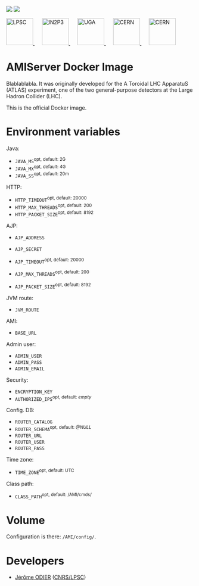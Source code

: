 [![][Build Status img]][Build Status]
[![][License img]][License]

<a href="http://lpsc.in2p3.fr/" target="_blank">
	<img src="http://ami.in2p3.fr/docs/images/logo_lpsc.png" alt="LPSC" height="72" />
</a>
&nbsp;&nbsp;&nbsp;&nbsp;
<a href="http://www.in2p3.fr/" target="_blank">
	<img src="http://ami.in2p3.fr/docs/images/logo_in2p3.png" alt="IN2P3" height="72" />
</a>
&nbsp;&nbsp;&nbsp;&nbsp;
<a href="http://www.univ-grenoble-alpes.fr/" target="_blank">
	<img src="http://ami.in2p3.fr/docs/images/logo_uga.png" alt="UGA" height="72" />
</a>
&nbsp;&nbsp;&nbsp;&nbsp;
<a href="http://home.cern/" target="_blank">
	<img src="http://www.cern.ch/ami/images/logo_atlas.png" alt="CERN" height="72" />
</a>
&nbsp;&nbsp;&nbsp;&nbsp;
<a href="http://atlas.cern/" target="_blank">
	<img src="http://ami.in2p3.fr/docs/images/logo_cern.png" alt="CERN" height="72" />
</a>

AMIServer Docker Image
======================

Blablablabla. It was originally developed for the A Toroidal LHC ApparatuS (ATLAS) experiment, one of the two general-purpose detectors at the Large Hadron Collider (LHC).

This is the official Docker image.

Environment variables
=====================

Java:
* `JAVA_MS`<sup>opt, default: 2G</opt>
* `JAVA_MX`<sup>opt, default: 4G</opt>
* `JAVA_SS`<sup>opt, default: 20m</opt>

HTTP:
* `HTTP_TIMEOUT`<sup>opt, default: 20000</opt>
* `HTTP_MAX_THREADS`<sup>opt, default: 200</opt>
* `HTTP_PACKET_SIZE`<sup>opt, default: 8192</opt>

AJP:
* `AJP_ADDRESS`
* `AJP_SECRET`

* `AJP_TIMEOUT`<sup>opt, default: 20000</opt>
* `AJP_MAX_THREADS`<sup>opt, default: 200</opt>
* `AJP_PACKET_SIZE`<sup>opt, default: 8192</opt>

JVM route:
* `JVM_ROUTE`

AMI:
* `BASE_URL`

Admin user:
* `ADMIN_USER`
* `ADMIN_PASS`
* `ADMIN_EMAIL`

Security:
* `ENCRYPTION_KEY`
* `AUTHORIZED_IPS`<sup>opt, default: <i>empty</i></opt>

Config. DB:
* `ROUTER_CATALOG`
* `ROUTER_SCHEMA`<sup>opt, default: <i>@NULL</i></opt>
* `ROUTER_URL`
* `ROUTER_USER`
* `ROUTER_PASS`

Time zone:
* `TIME_ZONE`<sup>opt, default: UTC</opt>

Class path:
* `CLASS_PATH`<sup>opt, default: /AMI/cmds/</opt>

Volume
======

Configuration is there: `/AMI/config/`.

Developers
==========

* [Jérôme ODIER](https://annuaire.in2p3.fr/4121-4467/jerome-odier) ([CNRS/LPSC](http://lpsc.in2p3.fr/))

[Build Status]:https://github.com/ami-team/docker-ami-server/actions/workflows/docker-image.yml
[Build Status img]:https://github.com/ami-team/docker-ami-server/actions/workflows/docker-image.yml/badge.svg?branch=master

[License]:http://www.cecill.info/licences/Licence_CeCILL_V2.1-en.txt
[License img]:https://img.shields.io/badge/license-CeCILL-blue.svg

